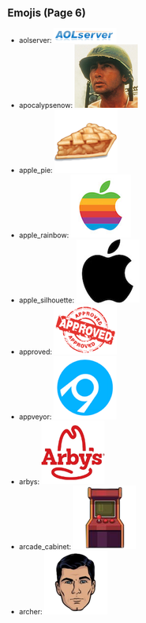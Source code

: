 
## Emojis (Page 6)

* aolserver: ![aolserver](output/aolserver.png)
* apocalypsenow: ![apocalypsenow](output/apocalypsenow.png)
* apple_pie: ![apple_pie](output/apple_pie.png)
* apple_rainbow: ![apple_rainbow](output/apple_rainbow.jpg)
* apple_silhouette: ![apple_silhouette](output/apple_silhouette.jpg)
* approved: ![approved](output/approved.png)
* appveyor: ![appveyor](output/appveyor.png)
* arbys: ![arbys](output/arbys.png)
* arcade_cabinet: ![arcade_cabinet](output/arcade_cabinet.png)
* archer: ![archer](output/archer.png)
